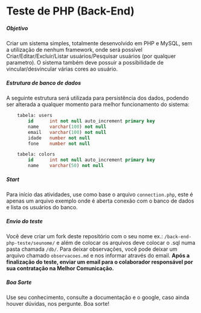 # Teste de PHP (Back-End)
##### Objetivo
Criar um sistema simples, totalmente desenvolvido em PHP e MySQL, sem a utilização de nenhum framework, onde será possível Criar/Editar/Excluir/Listar usuários/Pesquisar usuários (por qualquer parametro). O sistema também deve possuir a possibilidade de vincular/desvincular várias cores ao usuário.

##### Estrutura de banco de dados
A seguinte estrutura será utilizada para persistência dos dados, podendo ser alterada a qualquer momento para melhor funcionamento do sistema:

```sql
    tabela: users
        id      int not null auto_increment primary key
        name    varchar(100) not null
        email   varchar(100) not null
        idade   number not null
        fone    number not null
```
```sql
    tabela: colors
        id      int not null auto_increment primary key
        name    varchar(50) not null
```

##### Start
Para início das atividades, use como base o arquivo `connection.php`, este é apenas um arquivo exemplo onde é aberta conexão com o banco de dados e lista os usuários do banco.

##### Envio do teste
Você deve criar um fork deste repositório com o seu nome ex.: `/back-end-php-teste/seunome/` e além de colocar os arquivos deve colocar o .sql numa pasta chamada `/db/`. Para deixar observações, você pode deixar um arquivo chamado `observacoes.md` e nos informar através do email. **Após a finalização do teste, enviar um email para o colaborador responsável por sua contratação na Melhor Comunicação.**

##### Boa Sorte
Use seu conhecimento, consulte a documentação e o google, caso ainda houver dúvidas, nos pergunte. Boa sorte!
